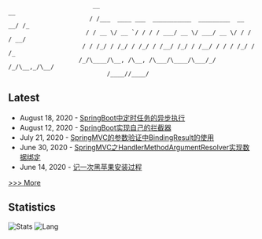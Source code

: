
```
                        __                                              __ 
                       / /___  ____ ___  ___________  _________  __  __/ /_
                      / / __ \/ __ `/ / / / ___/ __ \/ ___/ __ \/ / / / __/
                     / / /_/ / /_/ / /_/ / /__/ /_/ / /__/ / / / /_/ / /_  
                    /_/\____/\__, /\__, /\___/\____/\___/_/ /_/\__,_/\__/  
                            /____//____/                                                                    
```
## Latest

* August 18, 2020 - [SpringBoot中定时任务的异步执行](https://logycoco.xyz/2020/016_springboot_async/) 
* August 12, 2020 - [SpringBoot实现自己的拦截器](https://logycoco.xyz/2020/015_spring_handlerinterceptoradapter/) 
* July 21, 2020 - [SpringMVC的参数验证中BindingResult的使用](https://logycoco.xyz/2020/014_spring_bindingresult/) 
* June 30, 2020 - [SpringMVC之HandlerMethodArgumentResolver实现数据绑定](https://logycoco.xyz/2020/013_spring_handlermethodargumentresolver/) 
* June 14, 2020 - [记一次黑苹果安装过程](https://logycoco.xyz/2020/012_hackintoshinstall/) 

[>>> More](https://logycoco.xyz/posts/)
## Statistics
![Stats](https://github-readme-stats.vercel.app/api?username=logycoconut)
![Lang](https://github-readme-stats.vercel.app/api/top-langs/?username=logycoconut&hide=html&layout=compact)
